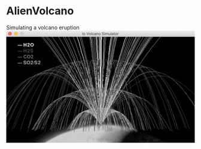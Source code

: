 # AlienVolcano
Simulating a volcano eruption
![Screenshot](https://github.com/andrewjsliang/AlienVolcano/blob/master/screenshots/volcano.png)